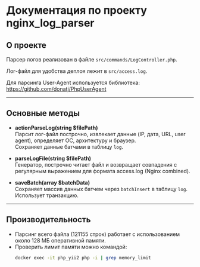 # Документация по проекту nginx_log_parser

## О проекте

Парсер логов реализован в файле `src/commands/LogController.php`.

Лог-файл для удобства деплоя лежит в `src/access.log`.

Для парсинга User-Agent используется библиотека:  
https://github.com/donatj/PhpUserAgent

---

## Основные методы

- **actionParseLog(string $filePath)**  
  Парсит лог-файл построчно, извлекает данные (IP, дата, URL, user agent), определяет ОС, архитектуру и браузер.  
  Сохраняет данные батчами в таблицу `log`.

- **parseLogFile(string $filePath)**  
  Генератор, построчно читает файл и возвращает совпадения с регулярным выражением для формата access.log (Nginx combined).

- **saveBatch(array $batchData)**  
  Сохраняет массив данных батчем через `batchInsert` в таблицу `log`. Использует транзакцию.

---

## Производительность

- Парсинг всего файла (121155 строк) работает с использованием около 128 МБ оперативной памяти.  
- Проверить лимит памяти можно командой:  
  ```bash
  docker exec -it php_yii2 php -i | grep memory_limit
